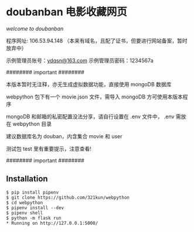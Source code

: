 # doubanban 电影收藏网页

*welcome to doubanban*

程序网址: 106.53.94.148  （本来有域名，且配了证书，但要进行网站备案，暂时放弃中）

示例管理员账号：ydqsn@163.com
示例管理员密码：1234567a


######## important ########

本版本暂时无注释，亦无生成虚拟数据功能，直接使用 mongoDB 数据库

webpython 包下有一个 movie.json 文件，需导入 mongoDB 方可使用本版本程序

mongoDB 和邮箱的私密配置没法分享，请自行设置在 .env 文件中， .env 需放在 webpython 目录

建议数据库名为 douban，内含集合 movie 和 user

测试包 test 里有重要提示，注意查看!

######## important ########


## Installation

```
$ pip install pipenv
$ git clone https://github.com/321kun/webpython
$ cd webpython
$ pipenv install --dev
$ pipenv shell
$ python -m flask run
* Running on http://127.0.0.1:5000/
